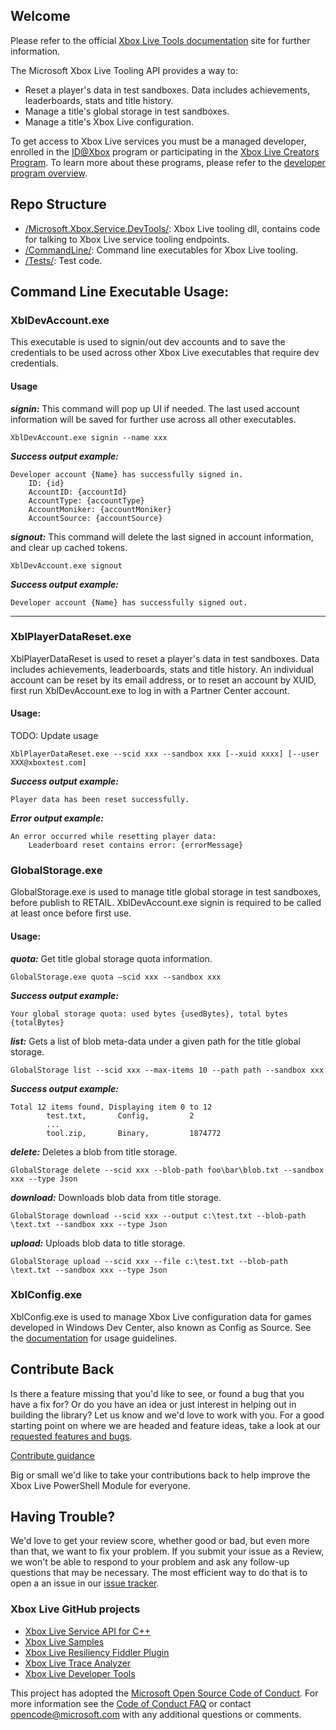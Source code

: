 ## Welcome

Please refer to the official [Xbox Live Tools documentation](https://docs.microsoft.com/gaming/xbox-live/test-release/tools/live-tools) site for further information.

The Microsoft Xbox Live Tooling API provides a way to:

* Reset a player's data in test sandboxes. Data includes achievements, leaderboards, stats and title history.
* Manage a title's global storage in test sandboxes.
* Manage a title's Xbox Live configuration.

To get access to Xbox Live services you must be a managed developer, enrolled in the [ID@Xbox](http://www.xbox.com/Developers/id) program or participating in the [Xbox Live Creators Program](https://aka.ms/xblcp). To learn more about these programs, please refer to the [developer program overview](https://docs.microsoft.com/windows/uwp/xbox-live/developer-program-overview).

## Repo Structure

* [/Microsoft.Xbox.Service.DevTools/](Microsoft.Xbox.Service.DevTools): Xbox Live tooling dll, contains code for talking to Xbox Live service tooling endpoints.
* [/CommandLine/](CommandLine): Command line executables for Xbox Live tooling.
* [/Tests/](Tests): Test code.

## Command Line Executable Usage:

### XblDevAccount.exe

This executable is used to signin/out dev accounts and to save the credentials to be used across other Xbox Live executables that require dev credentials. 

#### Usage

***signin:*** This command will pop up UI if needed. The last used account information will be saved for further use across all other executables.

```DOS
XblDevAccount.exe signin --name xxx 
```

***Success output example:***

```
Developer account {Name} has successfully signed in. 
    ID: {id}
    AccountID: {accountId}
    AccountType: {accountType}
    AccountMoniker: {accountMoniker}
    AccountSource: {accountSource}
```

***signout:*** This command will delete the last signed in account information, and clear up cached tokens.

```
XblDevAccount.exe signout
```

***Success output example:***
```
Developer account {Name} has successfully signed out.
```

--------------------------------------------------------------------------------------------------------------------------------------------------------------------------------

### XblPlayerDataReset.exe 

XblPlayerDataReset is used to reset a player's data in test sandboxes. Data includes achievements, leaderboards, stats and title history. An individual account can be reset by its
email address, or to reset an account by XUID, first run XblDevAccount.exe to log in with a Partner Center account.

#### Usage:
TODO: Update usage
```
XblPlayerDataReset.exe --scid xxx --sandbox xxx [--xuid xxxx] [--user XXX@xboxtest.com]
```

***Success output example:***
```
Player data has been reset successfully.
```

***Error output example:***
```
An error occurred while resetting player data:
    Leaderboard reset contains error: {errorMessage}
```

### GlobalStorage.exe 
GlobalStorage.exe is used to manage title global storage in test sandboxes, before publish to RETAIL. XblDevAccount.exe signin is required to be called at least once before first use.

#### Usage:

***quota:*** Get title global storage quota information.

```
GlobalStorage.exe quota –scid xxx --sandbox xxx
```

***Success output example:***

```
Your global storage quota: used bytes {usedBytes}, total bytes {totalBytes}
```

***list:*** Gets a list of blob meta-data under a given path for the title global storage.

```
GlobalStorage list --scid xxx --max-items 10 --path path --sandbox xxx
```

***Success output example:***

```
Total 12 items found, Displaying item 0 to 12
        test.txt,       Config,         2
        ...
        tool.zip,       Binary,         1874772
```

***delete:*** Deletes a blob from title storage.

```
GlobalStorage delete --scid xxx --blob-path foo\bar\blob.txt --sandbox xxx --type Json
```

***download:*** Downloads blob data from title storage.

```
GlobalStorage download --scid xxx --output c:\test.txt --blob-path \text.txt --sandbox xxx --type Json
```

***upload:*** Uploads blob data to title storage.

```
GlobalStorage upload --scid xxx --file c:\test.txt --blob-path \text.txt --sandbox xxx --type Json
```

### XblConfig.exe

XblConfig.exe is used to manage Xbox Live configuration data for games developed in Windows Dev Center, also known as Config as Source. See the [documentation](CONFIGASSOURCE.md) for usage guidelines.

## Contribute Back

Is there a feature missing that you'd like to see, or found a bug that you have a fix for? Or do you have an idea or just interest in helping out in building the library? Let us know and we'd love to work with you. For a good starting point on where we are headed and feature ideas, take a look at our [requested features and bugs](../../issues).  

[Contribute guidance](CONTRIBUTING.md)

Big or small we'd like to take your contributions back to help improve the Xbox Live PowerShell Module for everyone. 

## Having Trouble?

We'd love to get your review score, whether good or bad, but even more than that, we want to fix your problem. If you submit your issue as a Review, we won't be able to respond to your problem and ask any follow-up questions that may be necessary. The most efficient way to do that is to open a an issue in our [issue tracker](../../issues).  

### Xbox Live GitHub projects

* [Xbox Live Service API for C++](https://github.com/Microsoft/xbox-live-api)
* [Xbox Live Samples](https://github.com/Microsoft/xbox-live-samples)
* [Xbox Live Resiliency Fiddler Plugin](https://github.com/Microsoft/xbox-live-resiliency-fiddler-plugin)
* [Xbox Live Trace Analyzer](https://github.com/Microsoft/xbox-live-trace-analyzer)
* [Xbox Live Developer Tools](https://github.com/Microsoft/xbox-live-developer-tools)

This project has adopted the [Microsoft Open Source Code of Conduct](https://opensource.microsoft.com/codeofconduct/). For more information see the [Code of Conduct FAQ](https://opensource.microsoft.com/codeofconduct/faq/) or contact [opencode@microsoft.com](mailto:opencode@microsoft.com) with any additional questions or comments.
